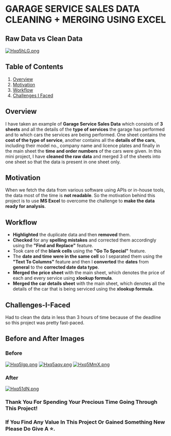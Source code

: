 # GARAGE SERVICE SALES DATA CLEANING + MERGING USING EXCEL
## Raw Data vs Clean Data

<a href="https://freeimage.host/"><img src="https://iili.io/Hxq5hLG.png" alt="Hxq5hLG.png" border="0"></a>

## Table of Contents

1.  [Overview](https://github.com/Kens3i/Garage-Sales-Data-Cleaning-And-Merging-With-Excel#Overview)
2.  [Motivation](https://github.com/Kens3i/Garage-Sales-Data-Cleaning-And-Merging-With-Excel#Motivation)
3.  [Workflow](https://github.com/Kens3i/Garage-Sales-Data-Cleaning-And-Merging-With-Excel#Workflow)
4.  [Challenges I Faced](https://github.com/Kens3i/Garage-Sales-Data-Cleaning-And-Merging-With-Excel#Challenges-I-Faced)


## Overview
I have taken an example of **Garage Service Sales Data** which consists of **3 sheets** and all the details of the **type of services** the garage has performed and to which cars the services are being performed. One sheet contains the **cost of the type of service**, another contains all the **details of the cars**, including their model no., company name and licence plates and finally in the main sheet the **time and order numbers** of the cars were given. In this mini project, I have **cleaned the raw data** and merged 3 of the sheets into one sheet so that the data is present in one sheet only.


## Motivation

When we fetch the data from various software using APIs or in-house tools, the data most of the time is **not readable**. So the motivation behind this project is to use **MS Excel** to overcome the challenge to **make the data ready for analysis**. 


## Workflow

- **Highlighted** the duplicate data and then **removed** them.
- **Checked** for any **spelling mistakes** and corrected them accordingly using the **"Find and Replace"** feature.
- Took care of the **blank cells** using the **"Go To Special"** feature.
- The **date and time were in the same cell** so I separated them using the **"Text To Columns"** feature and then I **converted** the **dates** from **general** to the **corrected date data type**.
- **Merged the price sheet** with the main sheet, which denotes the price of each and every service using **xlookup formula**.
- **Merged the car details sheet** with the main sheet, which denotes all the details of the car that is being serviced using the **xlookup formula**.


## Challenges-I-Faced
Had to clean the data in less than 3 hours of time because of the deadline so this project was pretty fast-paced.

## Before and After Images
### Before
<a href="https://freeimage.host/"><img src="https://iili.io/Hxq5lgp.png" alt="Hxq5lgp.png" border="0"></a>
<a href="https://freeimage.host/"><img src="https://iili.io/Hxq5aqv.png" alt="Hxq5aqv.png" border="0"></a>
<a href="https://freeimage.host/"><img src="https://iili.io/Hxq5MmX.png" alt="Hxq5MmX.png" border="0"></a>

### After
<a href="https://freeimage.host/"><img src="https://iili.io/Hxq51dN.png" alt="Hxq51dN.png" border="0"></a>


### Thank You For Spending Your Precious Time Going Through This Project!
### If You Find Any Value In This Project Or Gained Something New Please Do Give A ⭐.
